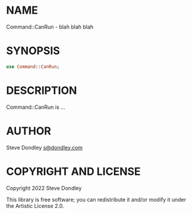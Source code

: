 NAME
====

Command::CanRun - blah blah blah

SYNOPSIS
========

```raku
use Command::CanRun;
```

DESCRIPTION
===========

Command::CanRun is ...

AUTHOR
======

Steve Dondley <s@dondley.com>

COPYRIGHT AND LICENSE
=====================

Copyright 2022 Steve Dondley

This library is free software; you can redistribute it and/or modify it under the Artistic License 2.0.


